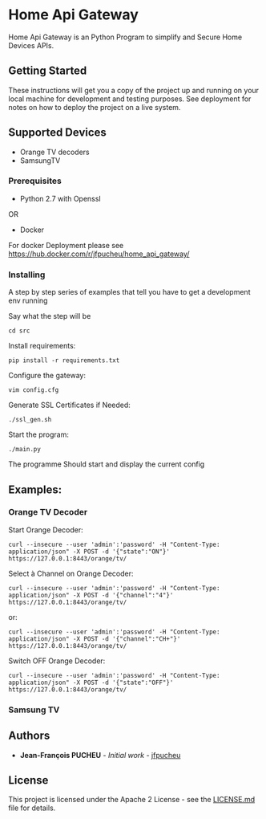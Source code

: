 # Home Api Gateway

Home Api Gateway is an Python Program to simplify and Secure Home Devices APIs.

## Getting Started

These instructions will get you a copy of the project up and running on your local machine for development and testing purposes. See deployment for notes on how to deploy the project on a live system.

## Supported Devices

- Orange TV decoders
- SamsungTV

### Prerequisites

- Python 2.7 with Openssl

OR

- Docker

For docker Deployment please see https://hub.docker.com/r/jfpucheu/home_api_gateway/
### Installing

A step by step series of examples that tell you have to get a development env running

Say what the step will be

```shell
cd src
```

Install requirements:

```shell
pip install -r requirements.txt
```

Configure the gateway:

```shell
vim config.cfg
```

Generate SSL Certificates if Needed:

```shell
./ssl_gen.sh
```

Start the program:
```shell
./main.py
```


The programme Should start and display the current config

## Examples:

### Orange TV Decoder

Start Orange Decoder:

```shell
curl --insecure --user 'admin':'password' -H "Content-Type: application/json" -X POST -d '{"state":"ON"}' https://127.0.0.1:8443/orange/tv/
```

Select à Channel on Orange Decoder:

```shell
curl --insecure --user 'admin':'password' -H "Content-Type: application/json" -X POST -d '{"channel":"4"}' https://127.0.0.1:8443/orange/tv/
```

or:

```shell
curl --insecure --user 'admin':'password' -H "Content-Type: application/json" -X POST -d '{"channel":"CH+"}' https://127.0.0.1:8443/orange/tv/
```

Switch OFF Orange Decoder:

```shell
curl --insecure --user 'admin':'password' -H "Content-Type: application/json" -X POST -d '{"state":"OFF"}' https://127.0.0.1:8443/orange/tv/
```

### Samsung TV


## Authors

* **Jean-François PUCHEU** - *Initial work* - [jfpucheu](https://github.com/jfpucheu)

## License

This project is licensed under the Apache 2 License - see the [LICENSE.md](LICENSE.md) file for details.
